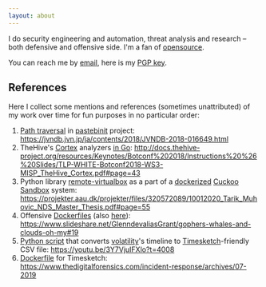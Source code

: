 ```yaml
---
layout: about
---
```


I do security engineering and automation, threat analysis and research – both
defensive and offensive side.
I'm a fan of [opensource](https://github.com/ilyaglow).

You can reach me by [email](mailto:contact+web@ilya.app),
here is my [PGP key](/pgp-keys).

## References
Here I collect some mentions and references (sometimes unattributed) of my work over time for fun purposes in no particular order:
1. [Path traversal](https://nvd.nist.gov/vuln/detail/CVE-2018-25059) in [pastebinit](https://github.com/jessfraz/pastebinit) project: https://jvndb.jvn.jp/ja/contents/2018/JVNDB-2018-016649.html
2. TheHive's [Cortex](https://github.com/TheHive-Project/Cortex) analyzers [in Go](https://github.com/Rostelecom-CERT/go-cortex-analyzers): http://docs.thehive-project.org/resources/Keynotes/Botconf%202018/Instructions%20%26%20Slides/TLP-WHITE-Botconf2018-WS3-MISP_TheHive_Cortex.pdf#page=43
3. Python library [remote-virtualbox](https://github.com/ilyaglow/remote-virtualbox) as a part of a [dockerized](https://github.com/blacktop/docker-cuckoo/blob/master/docker-compose.vbox.yml) [Cuckoo Sandbox](https://github.com/cuckoosandbox/cuckoo) system: https://projekter.aau.dk/projekter/files/320572089/10012020_Tarik_Muhovic_NDS_Master_Thesis.pdf#page=55
4. Offensive [Dockerfiles](https://github.com/security-dockerfiles) (also [here](https://github.com/ilyaglow/dockerfiles)): https://www.slideshare.net/GlenndevaliasGrant/gophers-whales-and-clouds-oh-my#19
5. [Python script](https://gist.github.com/ilyaglow/cfa8b3565a5312e4111529500ecbce2c) that converts [volatility](https://github.com/volatilityfoundation/volatility)'s timeline to [Timesketch](https://github.com/google/timesketch)-friendly CSV file: https://youtu.be/3Y7VjuIFXlo?t=4008
6. [Dockerfile](https://github.com/ilyaglow/docker-timesketch) for Timesketch: https://www.thedigitalforensics.com/incident-response/archives/07-2019
